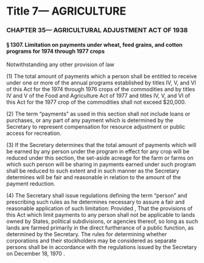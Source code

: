 
# Title 7— AGRICULTURE
### CHAPTER 35— AGRICULTURAL ADJUSTMENT ACT OF 1938
#### § 1307. Limitation on payments under wheat, feed grains, and cotton programs for 1974 through 1977 crops

Notwithstanding any other provision of law

(1) The total amount of payments which a person shall be entitled to receive under one or more of the annual programs established by titles IV, V, and VI of this Act for the 1974 through 1976 crops of the commodities and by titles IV and V of the Food and Agriculture Act of 1977 and titles IV, V, and VI of this Act for the 1977 crop of the commodities shall not exceed $20,000.

(2) The term “payments” as used in this section shall not include loans or purchases, or any part of any payment which is determined by the Secretary to represent compensation for resource adjustment or public access for recreation.

(3) If the Secretary determines that the total amount of payments which will be earned by any person under the program in effect for any crop will be reduced under this section, the set-aside acreage for the farm or farms on which such person will be sharing in payments earned under such program shall be reduced to such extent and in such manner as the Secretary determines will be fair and reasonable in relation to the amount of the payment reduction.

(4) The Secretary shall issue regulations defining the term “person” and prescribing such rules as he determines necessary to assure a fair and reasonable application of such limitation: Provided , That the provisions of this Act which limit payments to any person shall not be applicable to lands owned by States, political subdivisions, or agencies thereof, so long as such lands are farmed primarily in the direct furtherance of a public function, as determined by the Secretary. The rules for determining whether corporations and their stockholders may be considered as separate persons shall be in accordance with the regulations issued by the Secretary on December 18, 1970 .
